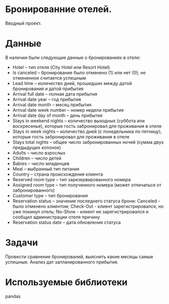 # Бронированние отелей.

Вводный проект. 

# Данные

В наличии были следующие данные о бронированиях в отеле:

- Hotel – тип отеля (City Hotel или Resort Hotel)  
- Is canceled – бронирование было отменено (1) или нет (0); не отмененное считается успешным
- Lead time – количество дней, прошедших между датой бронирования и датой прибытия  
- Arrival full date – полная дата прибытия
- Arrival date year – год прибытия  
- Arrival date month – месяц прибытия  
- Arrival date week number – номер недели прибытия
- Arrival date day of month – день прибытия
- Stays in weekend nights – количество выходных (суббота или воскресенье), которые гость забронировал для проживания в отеле
- Stays in week nights – количество дней (с понедельника по пятницу), которые гость забронировал для проживания в отеле
- Stays total nights – общее число забронированных ночей (сумма двух предыдущих колонок)
- Adults – число взрослых
- Children – число детей
- Babies – число младенцев 
- Meal – выбранный тип питания
- Country – страна происхождения клиента
- Reserved room type – тип зарезервированного номера
- Assigned room type – тип полученного номера (может отличаться от забронированного)
- Customer type – тип бронирования
- Reservation status – значение последнего статуса брони: Canceled - было отменено клиентом; Check-Out - клиент зарегистрировался, но уже покинул отель; No-Show - клиент не зарегистрировался и сообщил администрации отеля причину
- Reservation status date – дата обновления статуса


# Задачи

Провести сравнение бронирований, выяснить какие месяцы самые успешные. Анализ дат запланированного прибытия.

# Используемые библиотеки

pandas






